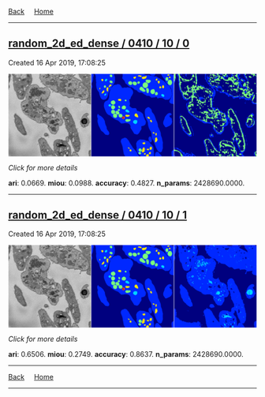 
[Back](..)&nbsp;&nbsp;&nbsp;&nbsp;&nbsp;[Home](https://leapmanlab.github.io/snapshots)

---

<div class="summary"><a href="0"><h2>random_2d_ed_dense / 0410 / 10 / 0</h2></a><p>Created 16 Apr 2019, 17:08:25
</p><a href="0"><img src="0/media/summary.png" align="center"></a><p>
<i>Click for more details</i>
</p></div>

**ari**: 0.0669. **miou**: 0.0988. **accuracy**: 0.4827. **n_params**: 2428690.0000. 

---

<div class="summary"><a href="1"><h2>random_2d_ed_dense / 0410 / 10 / 1</h2></a><p>Created 16 Apr 2019, 17:08:25
</p><a href="1"><img src="1/media/summary.png" align="center"></a><p>
<i>Click for more details</i>
</p></div>

**ari**: 0.6506. **miou**: 0.2749. **accuracy**: 0.8637. **n_params**: 2428690.0000. 

---

[Back](..)&nbsp;&nbsp;&nbsp;&nbsp;&nbsp;[Home](https://leapmanlab.github.io/snapshots)

---